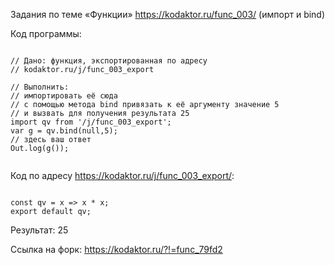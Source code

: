 Задания по теме «Функции» <https://kodaktor.ru/func_003/> (импорт и bind)

Код программы:
<pre><code>
// Дано: функция, экспортированная по адресу 
// kodaktor.ru/j/func_003_export

// Выполнить: 
// импортировать её сюда
// с помощью метода bind привязать к её аргументу значение 5
// и вызвать для получения результата 25
import qv from '/j/func_003_export';
var g = qv.bind(null,5);
// здесь ваш ответ 
Out.log(g());

</code></pre>

Код по адресу <https://kodaktor.ru/j/func_003_export/>:
<pre><code>
const qv = x => x * x;
export default qv;
</code></pre>

Результат: 25

Ссылка на форк: <https://kodaktor.ru/?!=func_79fd2>

